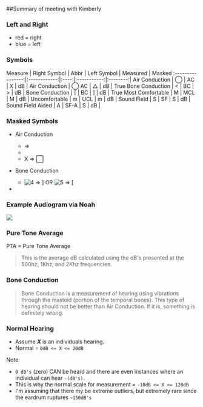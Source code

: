 ##Summary of meeting with Kimberly

### Left and Right

- red = right
- blue = left

### Symbols

Measure           | Right Symbol | Abbr | Left Symbol | Measured | Masked 
:----------------:|:------------:|:----:|:-----------:|:--------:|
Air Conduction    | &#9711;      |  AC  |      X      |   dB     |
Air Conduction    | &#9711;         AC  |   &#9651;   |   dB     | True 
Bone Conduction   | <            |  BC  |      >      |   dB     |
Bone Conduction   | [            |  BC  |      ]      |   dB     | True
Most Comfortable  | M            |  MCL |      M      |   dB     |
Uncomfortable     | m            |  UCL |      m      |   dB     |
Sound Field       | S            |  SF  |      S      |   dB     |
Sound Field Aided | A            | SF-A |      S      |   dB     |

### Masked Symbols
- Air Conduction 
    -   => 
    -  
    -  X => &#8414;
- Bone Conduction
    -  ![4] => ] OR ![5] => [


-  

### Example Audiogram via Noah

![](http://f.cl.ly/items/0J1D0Z223j2I2D0c1d3q/audiogram.png)

### Pure Tone Average

PTA = Pure Tone Average

> This is the average dB calculated using the dB's presented at the 500hz, 1Khz, and 2Khz frequencies.

### Bone Conduction

> Bone Conduction is a measurement of hearing using vibrations through the mastoid (portion of the temporal bones). This type of hearing should not be better than Air Conduction. If it is, something is definitely wrong.

### Normal Hearing

- Assume  ___X___ is an individuals hearing.
- Normal = `0dB <= X <= 20dB`

Note:

- `0 dB's` (zero) CAN be heard and there are even instances where an individual can hear `-(dB's)`. 
- This is why the normal scale for measurement = `-10dB <= X <= 120dB`
- I'm assuming that there my be extreme outliers, but extremely rare since the eardrum ruptures `~150dB's`

[1]: http://f.cl.ly/items/2e1y220R3c3k1H1K2146/triangle.png "Triangle"
[2]: http://f.cl.ly/items/451w3J2s2c1r0Q0D441V/changes.9.1.14.png "Circle"
[3]: http://f.cl.ly/items/2f0Y2g1Y411Q3y3Y0r1L/square.gif "Square"
[4]: http://f.cl.ly/items/0d1S3T2M2y213n0X0R24/left_angle.jpg "Left Angle"
[5]: http://f.cl.ly/items/0f1U0c1z3h2P1b2X2z0y/right_angle.png "Right Angle"
